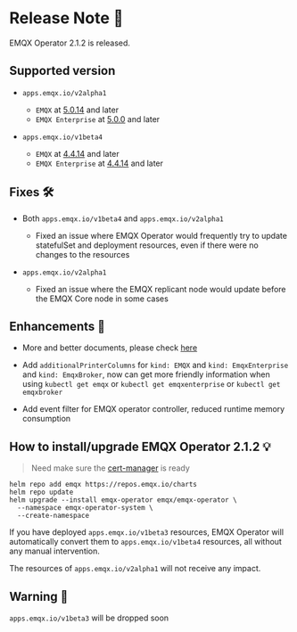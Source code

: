 # Release Note 🍻

EMQX Operator 2.1.2 is released.

## Supported version

- `apps.emqx.io/v2alpha1`

  - `EMQX` at [5.0.14](https://www.emqx.com/en/changelogs/broker/5.0.14) and later
  - `EMQX Enterprise` at [5.0.0](https://www.emqx.com/en/changelogs/enterprise/5.0.0) and later

- `apps.emqx.io/v1beta4`

  - `EMQX` at [4.4.14](https://www.emqx.com/en/changelogs/broker/4.4.8) and later
  - `EMQX Enterprise` at [4.4.14](https://www.emqx.com/en/changelogs/enterprise/4.4.8) and later

## Fixes 🛠

- Both `apps.emqx.io/v1beta4` and `apps.emqx.io/v2alpha1`

  - Fixed an issue where EMQX Operator would frequently try to update statefulSet and deployment resources, even if there were no changes to the resources

- `apps.emqx.io/v2alpha1`

  - Fixed an issue where the EMQX replicant node would update before the EMQX Core node in some cases

## Enhancements 🚀

- More and better documents, please check [here](https://docs.emqx.com/en/emqx-operator)

- Add `additionalPrinterColumns` for `kind: EMQX` and `kind: EmqxEnterprise` and `kind: EmqxBroker`, now can get more friendly information when using `kubectl get emqx` or `kubectl get emqxenterprise` or `kubectl get emqxbroker`

- Add event filter for EMQX operator controller, reduced runtime memory consumption


## How to install/upgrade EMQX Operator 2.1.2 💡

> Need make sure the [cert-manager](https://cert-manager.io) is ready

```
helm repo add emqx https://repos.emqx.io/charts
helm repo update
helm upgrade --install emqx-operator emqx/emqx-operator \
  --namespace emqx-operator-system \
  --create-namespace
```

If you have deployed `apps.emqx.io/v1beta3` resources, EMQX Operator will automatically convert them to `apps.emqx.io/v1beta4` resources, all without any manual intervention.

The resources of `apps.emqx.io/v2alpha1` will not receive any impact.

## Warning 🚨

`apps.emqx.io/v1beta3` will be dropped soon
